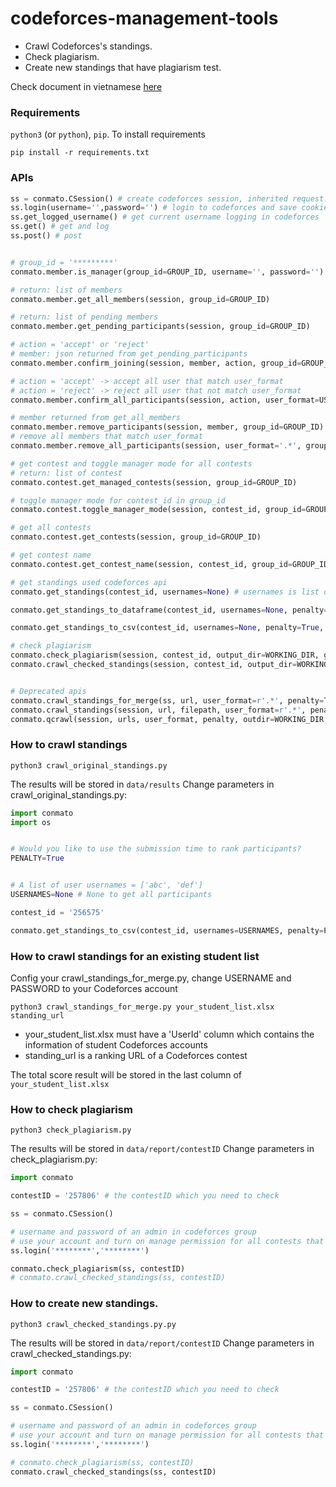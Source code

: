 # codeforces-management-tools
* Crawl Codeforces's standings.
* Check plagiarism.
* Create new standings that have plagiarism test.

Check document in vietnamese [here](https://github.com/ngocjr7/codeforces-management-tools/blob/master/README-vi.md)
### Requirements
```python3``` (or ```python```), ```pip```. To install requirements

```shell
pip install -r requirements.txt
```

### APIs
```python
ss = conmato.CSession() # create codeforces session, inherited request.Session()
ss.login(username='',password='') # login to codeforces and save cookie to ss
ss.get_logged_username() # get current username logging in codeforces
ss.get() # get and log
ss.post() # post


# group_id = '*********'
conmato.member.is_manager(group_id=GROUP_ID, username='', password='')

# return: list of members
conmato.member.get_all_members(session, group_id=GROUP_ID)

# return: list of pending members
conmato.member.get_pending_participants(session, group_id=GROUP_ID)

# action = 'accept' or 'reject'
# member: json returned from get_pending_participants
conmato.member.confirm_joining(session, member, action, group_id=GROUP_ID) 

# action = 'accept' -> accept all user that match user_format
# action = 'reject' -> reject all user that not match user_format
conmato.member.confirm_all_participants(session, action, user_format=USER_FORMAT, group_id=GROUP_ID)

# member returned from get_all_members
conmato.member.remove_participants(session, member, group_id=GROUP_ID)
# remove all members that match user_format
conmato.member.remove_all_participants(session, user_format='.*', group_id=GROUP_ID)

# get contest and toggle manager mode for all contests
# return: list of contest
conmato.contest.get_managed_contests(session, group_id=GROUP_ID) 

# toggle manager mode for contest_id in group_id
conmato.contest.toggle_manager_mode(session, contest_id, group_id=GROUP_ID)

# get all contests
conmato.contest.get_contests(session, group_id=GROUP_ID)

# get contest name
conmato.contest.get_contest_name(session, contest_id, group_id=GROUP_ID)

# get standings used codeforces api
conmato.get_standings(contest_id, usernames=None) # usernames is list of user example usernames=['43152676NgocDM','45164787LanPD']

conmato.get_standings_to_dataframe(contest_id, usernames=None, penalty=True, get_name=False) # if get_name = True -> return dataframe, contestname else return dataframe

conmato.get_standings_to_csv(contest_id, usernames=None, penalty=True, outdir=WORKING_DIR) # create file csv in outdir, return dataframe, contestname 

# check plagiarism
conmato.check_plagiarism(session, contest_id, output_dir=WORKING_DIR, group_id=GROUP_ID, min_lines=MIN_LINES, min_percent=MIN_PERCENT)
conmato.crawl_checked_standings(session, contest_id, output_dir=WORKING_DIR, group_id=GROUP_ID, min_lines=MIN_LINES, min_percent=MIN_PERCENT)


# Deprecated apis
conmato.crawl_standings_for_merge(ss, url, user_format=r'.*', penalty=True, group_id=GROUP_ID) # see How to crawl standings for an existing student list
conmato.crawl_standings(session, url, filepath, user_format=r'.*', penalty=True, only_dir=False, group_id=GROUP_ID) # crawl standing for url
conmato.qcrawl(session, urls, user_format, penalty, outdir=WORKING_DIR, group_id=GROUP_ID) # crawl list standings in urls
```

### How to crawl standings

```shell
python3 crawl_original_standings.py
```
The results will be stored in ```data/results```
Change parameters in crawl_original_standings.py:

```python
import conmato
import os


# Would you like to use the submission time to rank participants?
PENALTY=True


# A list of user usernames = ['abc', 'def']
USERNAMES=None # None to get all participants

contest_id = '256575'

conmato.get_standings_to_csv(contest_id, usernames=USERNAMES, penalty=PENALTY)

```

### How to crawl standings for an existing student list
Config your crawl_standings_for_merge.py, change USERNAME and PASSWORD to your Codeforces account
```shell
python3 crawl_standings_for_merge.py your_student_list.xlsx standing_url
```
* your_student_list.xlsx must have a 'UserId' column which contains the information of student Codeforces accounts
* standing_url is a ranking URL of a Codeforces contest

The total score result will be stored in the last column of ```your_student_list.xlsx```




### How to check plagiarism

```shell
python3 check_plagiarism.py
```
The results will be stored in ```data/report/contestID```
Change parameters in check_plagiarism.py:

```python
import conmato

contestID = '257806' # the contestID which you need to check

ss = conmato.CSession()

# username and password of an admin in codeforces group
# use your account and turn on manage permission for all contests that you want to crawl standings
ss.login('********','********')

conmato.check_plagiarism(ss, contestID)
# conmato.crawl_checked_standings(ss, contestID)
```


### How to create new standings.

```shell
python3 crawl_checked_standings.py.py
```
The results will be stored in ```data/report/contestID```
Change parameters in crawl_checked_standings.py:

```python
import conmato

contestID = '257806' # the contestID which you need to check

ss = conmato.CSession()

# username and password of an admin in codeforces group
# use your account and turn on manage permission for all contests that you want to crawl standings
ss.login('********','********')

# conmato.check_plagiarism(ss, contestID)
conmato.crawl_checked_standings(ss, contestID)
```


